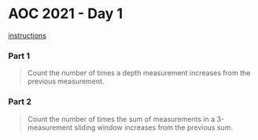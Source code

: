# AOC 2021 - Day 1

[instructions](https://adventofcode.com/2021/day/1)

### Part 1

> Count the number of times a depth measurement increases from the previous measurement.

### Part 2

> Count the number of times the sum of measurements in a 3-measurement sliding window increases from the previous sum.

